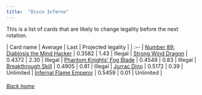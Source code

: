 ```yaml
---
title:  "Disco Inferno"
---
```


This is a list of cards that are likely to change legality before the next rotation.

| Card name | Average | Last | Projected legality |
| :-- |
[Number 89: Diablosis the Mind Hacker](https://db.ygoprodeck.com/card/?search=Number%2089:%20Diablosis%20the%20Mind%20Hacker) | 0.3582 | 1.43 | Illegal |
[Strong Wind Dragon](https://db.ygoprodeck.com/card/?search=Strong%20Wind%20Dragon) | 0.4372 | 2.30 | Illegal |
[Phantom Knights' Fog Blade](https://db.ygoprodeck.com/card/?search=Phantom%20Knights'%20Fog%20Blade) | 0.4548 | 0.83 | Illegal |
[Breakthrough Skill](https://db.ygoprodeck.com/card/?search=Breakthrough%20Skill) | 0.4905 | 0.81 | Illegal |
[Jurrac Dino](https://db.ygoprodeck.com/card/?search=Jurrac%20Dino) | 0.5172 | 0.39 | Unlimited |
[Infernal Flame Emperor](https://db.ygoprodeck.com/card/?search=Infernal%20Flame%20Emperor) | 0.5459 | 0.01 | Unlimited |

###### [Back home](index)